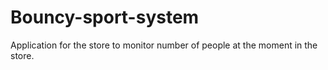 # Bouncy-sport-system
Application for the store to monitor number of people at the moment in the store.
